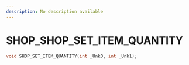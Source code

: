 ```yaml
---
description: No description available 
---
```


# SHOP\_SHOP_SET_ITEM_QUANTITY

```cpp
void SHOP_SET_ITEM_QUANTITY(int _Unk0, int _Unk1);
```